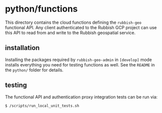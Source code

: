 # python/functions

This directory contains the cloud functions defining the `rubbish-geo` functional API. Any client authenticated to the Rubbish GCP project can use this API to read from and write to the Rubbish geospatial service.

## installation

Installing the packages required by `rubbish-geo-admin` in `[develop]` mode installs everything you need for testing functions as well. See the `README` in the `python/` folder for details.

## testing

The functional API and authentication proxy integration tests can be run via:

```bash
$ /scripts/run_local_unit_tests.sh
```
